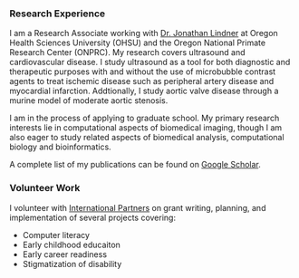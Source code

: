 ### Research Experience
I am a Research Associate working with [Dr. Jonathan Lindner](https://www.ohsu.edu/people/jonathan-r-lindner-md) at Oregon Health Sciences University (OHSU) and the Oregon National Primate Research Center (ONPRC). My research covers ultrasound and cardiovascular disease. I study ultrasound as a tool for both diagnostic and therapeutic purposes with and without the use of microbubble contrast agents to treat ischemic disease such as peripheral artery disease and myocardial infarction. Addtionally, I study aortic valve disease through a murine model of moderate aortic stenosis.

I am in the process of applying to graduate school. My primary research interests lie in computational aspects of biomedical imaging, though I am also eager to study related aspects of biomedical analysis, computational biology and bioinformatics.

A complete list of my publications can be found on [Google Scholar](https://scholar.google.com/citations?hl=en&user=Sl9VUVgAAAAJ).

### Volunteer Work
I volunteer with [International Partners](https://internationalpartners.org/) on grant writing, planning, and implementation of several projects covering:
- Computer literacy
- Early childhood educaiton
- Early career readiness
- Stigmatization of disability